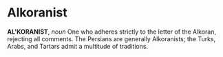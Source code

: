 # Alkoranist

**AL'KORANIST**, _noun_ One who adheres strictly to the letter of the Alkoran, rejecting all comments. The Persians are generally Alkoranists; the Turks, Arabs, and Tartars admit a multitude of traditions.